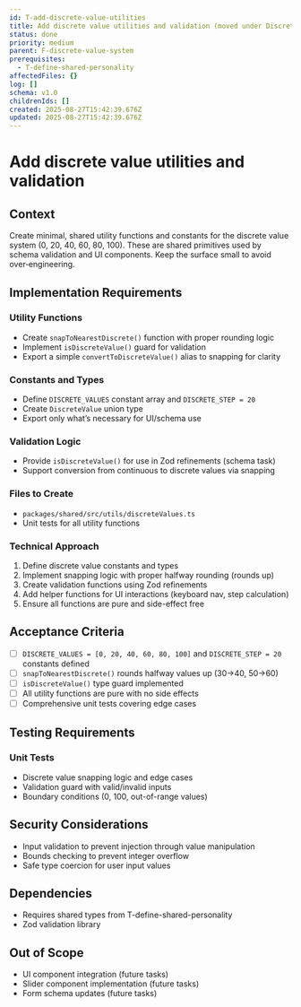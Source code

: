 ```yaml
---
id: T-add-discrete-value-utilities
title: Add discrete value utilities and validation (moved under Discrete Value System)
status: done
priority: medium
parent: F-discrete-value-system
prerequisites:
  - T-define-shared-personality
affectedFiles: {}
log: []
schema: v1.0
childrenIds: []
created: 2025-08-27T15:42:39.676Z
updated: 2025-08-27T15:42:39.676Z
---
```


# Add discrete value utilities and validation

## Context

Create minimal, shared utility functions and constants for the discrete value system (0, 20, 40, 60, 80, 100). These are shared primitives used by schema validation and UI components. Keep the surface small to avoid over‑engineering.

## Implementation Requirements

### Utility Functions

- Create `snapToNearestDiscrete()` function with proper rounding logic
- Implement `isDiscreteValue()` guard for validation
- Export a simple `convertToDiscreteValue()` alias to snapping for clarity

### Constants and Types

- Define `DISCRETE_VALUES` constant array and `DISCRETE_STEP = 20`
- Create `DiscreteValue` union type
- Export only what’s necessary for UI/schema use

### Validation Logic

- Provide `isDiscreteValue()` for use in Zod refinements (schema task)
- Support conversion from continuous to discrete values via snapping

### Files to Create

- `packages/shared/src/utils/discreteValues.ts`
- Unit tests for all utility functions

### Technical Approach

1. Define discrete value constants and types
2. Implement snapping logic with proper halfway rounding (rounds up)
3. Create validation functions using Zod refinements
4. Add helper functions for UI interactions (keyboard nav, step calculation)
5. Ensure all functions are pure and side-effect free

## Acceptance Criteria

- [ ] `DISCRETE_VALUES = [0, 20, 40, 60, 80, 100]` and `DISCRETE_STEP = 20` constants defined
- [ ] `snapToNearestDiscrete()` rounds halfway values up (30→40, 50→60)
- [ ] `isDiscreteValue()` type guard implemented
- [ ] All utility functions are pure with no side effects
- [ ] Comprehensive unit tests covering edge cases

## Testing Requirements

### Unit Tests

- Discrete value snapping logic and edge cases
- Validation guard with valid/invalid inputs
- Boundary conditions (0, 100, out-of-range values)

## Security Considerations

- Input validation to prevent injection through value manipulation
- Bounds checking to prevent integer overflow
- Safe type coercion for user input values

## Dependencies

- Requires shared types from T-define-shared-personality
- Zod validation library

## Out of Scope

- UI component integration (future tasks)
- Slider component implementation (future tasks)
- Form schema updates (future tasks)
